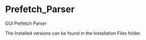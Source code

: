 # Prefetch_Parser
GUI Prefetch Parser

The Installed versions can be found in the Installation Files folder.
